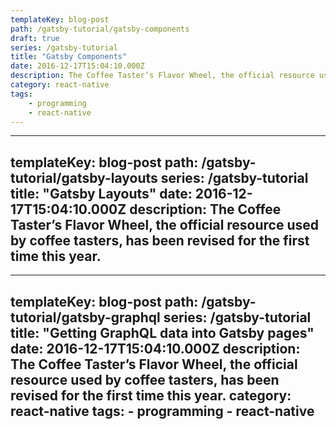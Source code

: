 ```yaml
---
templateKey: blog-post
path: /gatsby-tutorial/gatsby-components
draft: true
series: /gatsby-tutorial
title: "Gatsby Components"
date: 2016-12-17T15:04:10.000Z
description: The Coffee Taster’s Flavor Wheel, the official resource used by coffee tasters, has been revised for the first time this year.
category: react-native
tags:
    - programming
    - react-native
---
```

---
templateKey: blog-post
path: /gatsby-tutorial/gatsby-layouts
series: /gatsby-tutorial
title: "Gatsby Layouts"
date: 2016-12-17T15:04:10.000Z
description: The Coffee Taster’s Flavor Wheel, the official resource used by coffee tasters, has been revised for the first time this year.
---
---
templateKey: blog-post
path: /gatsby-tutorial/gatsby-graphql
series: /gatsby-tutorial
title: "Getting GraphQL data into Gatsby pages"
date: 2016-12-17T15:04:10.000Z
description: The Coffee Taster’s Flavor Wheel, the official resource used by coffee tasters, has been revised for the first time this year.
category: react-native
tags:
    - programming
    - react-native
---
